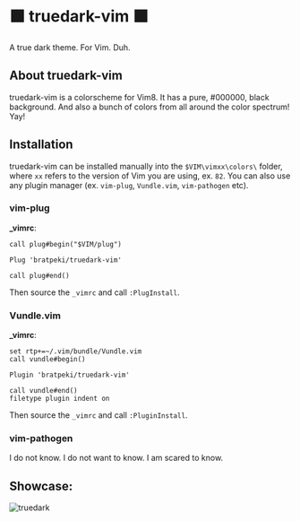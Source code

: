 # ⬛ truedark-vim ⬛
A true dark theme. For Vim. Duh.

## About truedark-vim
truedark-vim is a colorscheme for Vim8. It has a pure, #000000, black background. And also a bunch of colors from all around the color spectrum! Yay!

## Installation
truedark-vim can be installed manually into the `$VIM\vimxx\colors\` folder, where `xx` refers to the version of Vim you are using, ex. `82`.
You can also use any plugin manager (ex. `vim-plug`, `Vundle.vim`, `vim-pathogen` etc).

### vim-plug
**_vimrc**:
```
call plug#begin("$VIM/plug")

Plug 'bratpeki/truedark-vim'

call plug#end()
```
Then source the `_vimrc` and call `:PlugInstall`.

### Vundle.vim
**_vimrc**:
```
set rtp+=~/.vim/bundle/Vundle.vim
call vundle#begin()

Plugin 'bratpeki/truedark-vim'

call vundle#end()
filetype plugin indent on
```
Then source the `_vimrc` and call `:PluginInstall`.

### vim-pathogen
I do not know. I do not want to know. I am scared to know.

## Showcase:
![truedark](https://user-images.githubusercontent.com/44314748/111886545-b0f44980-89ce-11eb-9b2f-bc5f22e08ff5.png)
